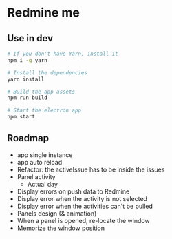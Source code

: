 # Redmine me

## Use in dev

```sh
# If you don't have Yarn, install it
npm i -g yarn

# Install the dependencies
yarn install

# Build the app assets
npm run build

# Start the electron app
npm start
```

## Roadmap

- app single instance
- app auto reload
- Refactor: the activeIssue has to be inside the issues
- Panel activity
  - Actual day
- Display errors on push data to Redmine
- Display error when the activity is not selected
- Display error when the activities can't be pulled
- Panels design (& animation)
- When a panel is opened, re-locate the window
- Memorize the window position
